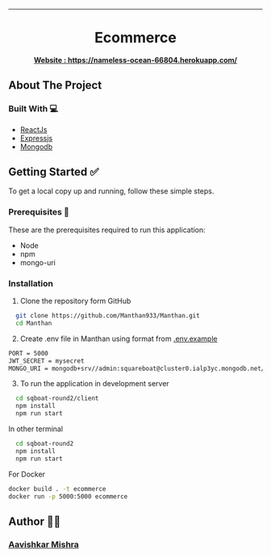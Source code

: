 <hr/>
  <h1 align="center">Ecommerce</h1>
  <p align="center">
    <a href="https://nameless-ocean-66804.herokuapp.com/"><strong>Website : https://nameless-ocean-66804.herokuapp.com/</strong></a>
  </p>


<!-- ABOUT THE PROJECT -->

## About The Project

### Built With 💻

- [ReactJs](https://reactjs.org/)
- [Expressjs](https://expressjs.com/)
- [Mongodb](https://www.mongodb.com/)

## Getting Started ✅

To get a local copy up and running, follow these simple steps.

### Prerequisites 📖

These are the prerequisites required to run this application:

- Node
- npm
- mongo-uri

### Installation

1. Clone the repository form GitHub

```sh
  git clone https://github.com/Manthan933/Manthan.git
  cd Manthan
```

2. Create .env file in Manthan using format from [.env.example](./.env.example)

```sh
PORT = 5000
JWT_SECRET = mysecret
MONGO_URI = mongodb+srv//admin:squareboat@cluster0.ialp3yc.mongodb.net/ecommerce

```

3. To run the application in development server

```sh
  cd sqboat-round2/client
  npm install
  npm run start
```

In other terminal

```sh
  cd sqboat-round2
  npm install
  npm run start
```
For Docker 
```sh
docker build . -t ecommerce
docker run -p 5000:5000 ecommerce
```


## Author 👨‍💻

### [Aavishkar Mishra](https://github.com/aavishkarmishra)

